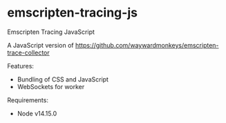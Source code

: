 # emscripten-tracing-js
Emscripten Tracing JavaScript

A JavaScript version of https://github.com/waywardmonkeys/emscripten-trace-collector

Features:
- Bundling of CSS and JavaScript
- WebSockets for worker

Requirements:
- Node v14.15.0